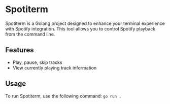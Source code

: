 # Spotiterm

Spotiterm is a Golang project designed to enhance your terminal experience with Spotify integration. This tool allows you to control Spotify playback from the command line.

## Features

- Play, pause, skip tracks
- View currently playing track information

## Usage

To run Spotiterm, use the following command:
`go run .`
